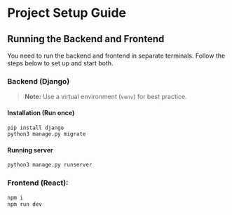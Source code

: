 # Project Setup Guide

## Running the Backend and Frontend

You need to run the backend and frontend in separate terminals. Follow the steps below to set up and start both.

### Backend (Django)

> **Note:** Use a virtual environment (`venv`) for best practice.

#### Installation (Run once)
```sh
pip install django
python3 manage.py migrate
```

#### Running server
```sh
python3 manage.py runserver
```

### Frontend (React):
```sh
npm i
npm run dev
```
